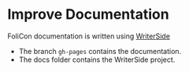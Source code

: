 # Improve Documentation

FoliCon documentation is written using [WriterSide](https://www.jetbrains.com/help/writerside/discover-writerside.html)

* The branch `gh-pages` contains the documentation.
* The <path>docs</path> folder contains the WriterSide project.

